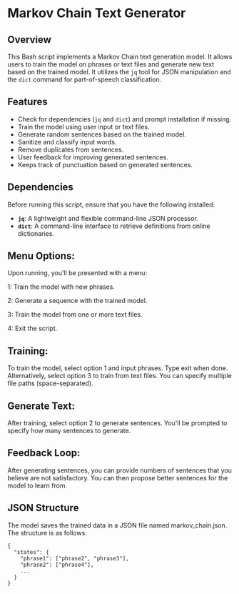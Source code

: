 # Markov Chain Text Generator

## Overview

This Bash script implements a Markov Chain text generation model. It allows users to train the model on phrases or text files and generate new text based on the trained model. It utilizes the `jq` tool for JSON manipulation and the `dict` command for part-of-speech classification.

## Features

- Check for dependencies (`jq` and `dict`) and prompt installation if missing.
- Train the model using user input or text files.
- Generate random sentences based on the trained model.
- Sanitize and classify input words.
- Remove duplicates from sentences.
- User feedback for improving generated sentences.
- Keeps track of punctuation based on generated sentences.

## Dependencies

Before running this script, ensure that you have the following installed:

- **`jq`**: A lightweight and flexible command-line JSON processor.
- **`dict`**: A command-line interface to retrieve definitions from online dictionaries.

## Menu Options:

Upon running, you'll be presented with a menu:

1: Train the model with new phrases.

2: Generate a sequence with the trained model.

3: Train the model from one or more text files.

4: Exit the script.

## Training:

To train the model, select option 1 and input phrases. Type exit when done.
Alternatively, select option 3 to train from text files. You can specify multiple file paths (space-separated).

## Generate Text:

After training, select option 2 to generate sentences. You'll be prompted to specify how many sentences to generate.

## Feedback Loop:

After generating sentences, you can provide numbers of sentences that you believe are not satisfactory. You can then propose better sentences for the model to learn from.

## JSON Structure

The model saves the trained data in a JSON file named markov_chain.json. The structure is as follows:
```
{
  "states": {
    "phrase1": ["phrase2", "phrase3"],
    "phrase2": ["phrase4"],
    ...
  }
}
